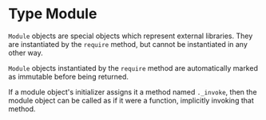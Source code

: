 # Type Module

`Module` objects are special objects which represent external libraries. They are instantiated by the `require` method, but cannot be instantiated in any other way.

`Module` objects instantiated by the `require` method are automatically marked as immutable before being returned.

If a module object's initializer assigns it a method named `._invoke`, then the module object can be called as if it were a function, implicitly invoking that method.
